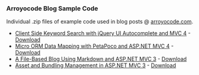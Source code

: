 ### Arroyocode Blog Sample Code

Individual .zip files of example code used in blog posts @ [arroyocode.com](http://arroyocode.com/ "Arroyocode Blog").

* <a href="http://www.arroyocode.com/client-side-keyword-search-with-jquery-ui-autocomplete-and-asp-net-mvc-4" target="_blank">Client Side Keyword Search with jQuery UI Autocomplete and MVC 4</a> - [Download](https://github.com/arroyocode/BLOGSAMPLECODE/blob/master/2012-05-11.KeywordSearch.Sample.zip)
* <a href="http://www.arroyocode.com/micro-orm-data-mapping-with-petapoco-and-asp-net-mvc-4/" target="_blank">Micro ORM Data Mapping with PetaPoco and ASP.NET MVC 4</a> - [Download](https://github.com/arroyocode/BLOGSAMPLECODE/blob/master/2012-03-06.MicroORM.Sample.zip)
* <a href="http://www.arroyocode.com/a-file-based-blog-using-markdown-and-asp-net-mvc-3/" target="_blank">A File-Based Blog Using Markdown and ASP.NET MVC 3</a> - [Download](https://github.com/arroyocode/BLOGSAMPLECODE/blob/master/2012-02-09.TxtBasedBlog.Sample.zip)
* <a href="http://arroyocode.com/asset-and-bundling-management-in-asp-net-mvc-3/" target="_blank">Asset and Bundling Management in ASP.NET MVC 3</a> - [Download](https://github.com/arroyocode/BLOGSAMPLECODE/blob/master/2012-01-16.Cassette.Sample.zip)
